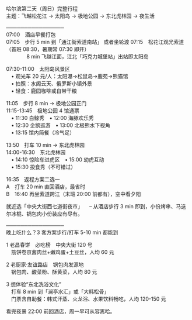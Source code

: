 哈尔滨第二天（周日）完整行程  
主题：飞越松花江 → 太阳岛 → 极地公园 → 东北虎林园 → 夜生活

────────────────  
07:00　酒店早餐打包  
07:05　步行 5 min 到「通江街索道南站」 或者坐轮渡 
07:15　松花江观光索道（首班 08:30，暑期常 07:30 即开）  
　　　　8 min 飞越江面，江北「巧克力城堡站」出站即太阳岛

07:30-11:00　太阳岛风景区  
　• 观光车 20 元/人：太阳瀑→松鼠岛→鹿苑→熊猫馆  
　• 拍照：水阁云天、俄罗斯小镇外景  
　• 轻食：鹿园咖啡或自带干粮

11:05　步行 8 min → 极地公园正门  
11:15-13:45　极地公园 4 馆通票  
　• 11:30 白鲸秀　• 12:00 海豚欢乐秀  
　• 12:30 企鹅巡游　• 13:00 北极熊水下视角  
　• 13:15 馆内简餐（冷气足）

13:50　打车 10 min → 东北虎林园  
14:00-16:30　东北虎林园  
　• 14:10 惊险车进虎区　• 15:00 幼虎互动  
　• 15:30 投食秀（不可错过）

16:35　返程方案二选一  
A　打车 20 min 直回酒店，最省时  
B　16:40 再坐索道跨江（末班 20:00 前都有），空中看夕阳


就近选「中央大街西七道街夜市」
　– 从酒店步行 3 min 即到，小份烤串、马迭尔冰棍、锅包肉小份装应有尽有。

────────────────  
晚上吃什么？3 套方案步行/打车 5-10 min 都能到

1 老昌春饼　必吃榜　中央大街 120 号  
　筋饼卷京酱肉丝+嫩鸡蛋+土豆丝，人均 60 元

2 老厨家·友谊路店　锅包肉发源地  
　锅包肉、酸菜粉、酥黄菜，人均 80 元

3 想体验“东北洗浴文化”  
　打车 8 min 到「澜亭水汇」或「大韩松骨」  
　门票含自助餐：韩式汗蒸、火龙浴、水果饮料畅吃，人均 120-150 元

看完夜景 22:00 前回酒店，周一早可从容离哈。